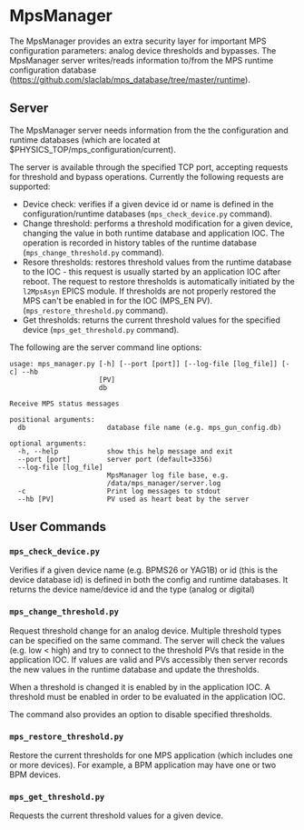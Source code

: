 # MpsManager

The MpsManager provides an extra security layer for important MPS configuration parameters: analog device thresholds and bypasses. The MpsManager server writes/reads information to/from the MPS runtime configuration database (https://github.com/slaclab/mps_database/tree/master/runtime).

## Server

The MpsManager server needs information from the the configuration and runtime databases (which are located at $PHYSICS_TOP/mps_configuration/current).

The server is available through the specified TCP port, accepting requests for threshold and bypass operations. Currently the following requests are supported:

* Device check: verifies if a given device id or name is defined in the configuration/runtime databases (`mps_check_device.py` command).
* Change threshold: performs a threshold modification for a given device, changing the value in both runtime database and application IOC. The operation is recorded in history tables of the runtime database (`mps_change_threshold.py` command).
* Resore thresholds: restores threshold values from the runtime database to the IOC - this request is usually started by an application IOC after reboot. The request to restore thresholds is automatically initiated by the `l2MpsAsyn` EPICS module. If thresholds are not properly restored the MPS can't be enabled in for the IOC (MPS_EN PV). (`mps_restore_threshold.py` command).
* Get thresholds: returns the current threshold values for the specified device (`mps_get_threshold.py` command).


The following are the server command line options:

```
usage: mps_manager.py [-h] [--port [port]] [--log-file [log_file]] [-c] --hb
                      [PV]
                      db

Receive MPS status messages

positional arguments:
  db                    database file name (e.g. mps_gun_config.db)

optional arguments:
  -h, --help            show this help message and exit
  --port [port]         server port (default=3356)
  --log-file [log_file]
                        MpsManager log file base, e.g.
                        /data/mps_manager/server.log
  -c                    Print log messages to stdout
  --hb [PV]             PV used as heart beat by the server
```

## User Commands

### `mps_check_device.py`
Verifies if a given device name (e.g. BPMS26 or YAG1B) or id (this is the device database id) is defined in both the config and runtime databases. It returns the device name/device id and the type (analog or digital)

### `mps_change_threshold.py`
Request threshold change for an analog device. Multiple threshold types can be specified on the same command. The server will check the values (e.g. low < high) and try to connect to the threshold PVs that reside in the application IOC. If values are valid and PVs accessibly then server records the new values in the runtime database and update the thresholds.

When a threshold is changed it is enabled by in the application IOC. A threshold must be enabled in order to be evaluated in the application IOC.

The command also provides an option to disable specified thresholds.

### `mps_restore_threshold.py`
Restore the current thresholds for one MPS application (which includes one or more devices). For example, a BPM application may have one or two BPM devices.

### `mps_get_threshold.py`
Requests the current threshold values for a given device.

